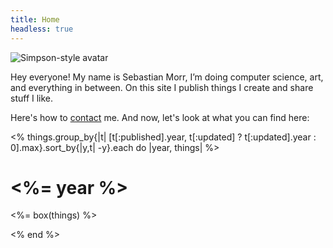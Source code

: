 ```yaml
---
title: Home
headless: true
---
```


<div class="intro">
<img src="/assets/images/avatar.png" alt="Simpson-style avatar" />

<p>Hey everyone! My name is Sebastian Morr, I’m doing computer science, art, and everything in between. On this site I publish things I create and share stuff I like.</p>

<p>Here's how to <a href="/about/">contact</a> me. And now, let's look at what you can find here:</p>
</div>

<% things.group_by{|t| [t[:published].year, t[:updated] ? t[:updated].year : 0].max}.sort_by{|y,t| -y}.each do |year, things| %>

# <%= year %>

<%= box(things) %>

<% end %>
